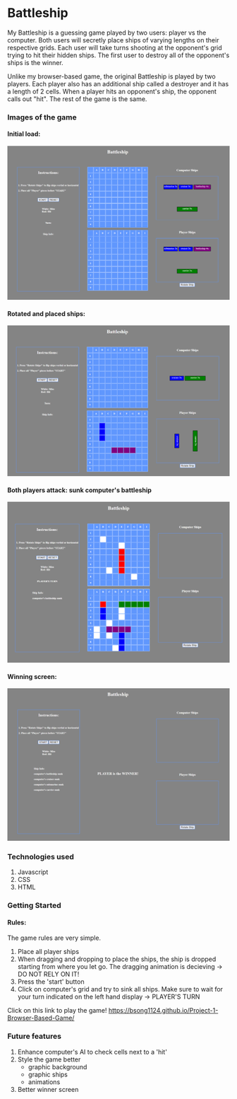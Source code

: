 # Battleship

My Battleship is a guessing game played by two users: player vs the computer. Both users will secretly place ships of varying lengths on their respective grids. Each user will take turns shooting at the opponent's grid trying to hit their hidden ships. The first user to destroy all of the opponent's ships is the winner.

Unlike my browser-based game, the original Battleship is played by two players. Each player also has an additional ship called a destroyer and it has a length of 2 cells. When a player hits an opponent's ship, the opponent calls out "hit". The rest of the game is the same.

### Images of the game

#### Initial load:

![Alt text](assets/battleship.png)

#### Rotated and placed ships:

![Alt text](<assets/rotated ships.png>)

#### Both players attack: sunk computer's battleship

![Alt text](<assets/sunken ship.png>)

#### Winning screen:

![Alt text](<assets/winner screen.png>)

### Technologies used

1. Javascript
2. CSS
3. HTML

### Getting Started

#### Rules:

The game rules are very simple.

1. Place all player ships
2. When dragging and dropping to place the ships, the ship is dropped starting from where you let go. The dragging animation is decieving -> DO NOT RELY ON IT!
3. Press the 'start' button
4. Click on computer's grid and try to sink all ships. Make sure to wait for your turn indicated on the left hand display -> PLAYER'S TURN

Click on this link to play the game!
https://bsong1124.github.io/Project-1-Browser-Based-Game/

### Future features

1. Enhance computer's AI to check cells next to a 'hit'
2. Style the game better
   - graphic background
   - graphic ships
   - animations
3. Better winner screen

